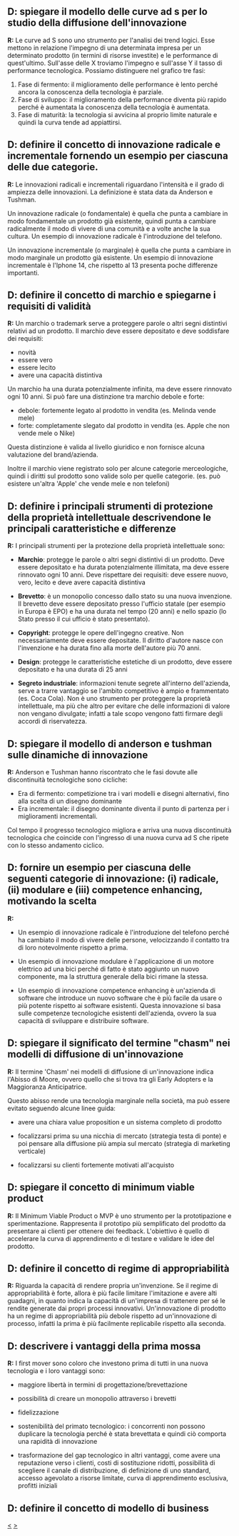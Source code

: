## D: spiegare il modello delle curve ad s per lo studio della diffusione dell'innovazione 

**R:** Le curve ad S sono uno strumento per l'analisi dei trend logici. Esse mettono in relazione l'impegno di una determinata impresa per un determinato prodotto (in termini di risorse investite) e le performance di quest'ultimo. 
Sull'asse delle X troviamo l'impegno e sull'asse Y il tasso di performance tecnologica. 
Possiamo distinguere nel grafico tre fasi:

1) Fase di fermento: il miglioramento delle performance è lento perché ancora la conoscenza della tecnologia è parziale.
2) Fase di sviluppo: il miglioramento della performance diventa più rapido perché è aumentata la conoscenza della tecnologia è aumentata.
3) Fase di maturità: la tecnologia si avvicina al proprio limite naturale e quindi la curva tende ad appiattirsi.
## D: definire il concetto di innovazione radicale e incrementale fornendo un esempio per ciascuna delle due categorie.

**R:** Le innovazioni radicali e incrementali riguardano l'intensità e il grado di ampiezza delle innovazioni. La definizione è stata data da Anderson e Tushman. 

Un innovazione radicale (o fondamentale) è quella che punta a cambiare in modo fondamentale un prodotto già esistente, quindi punta a cambiare radicalmente il modo di vivere di una comunità e a volte anche la sua cultura. Un esempio di innovazione radicale è l'introduzione del telefono.

Un innovazione incrementale (o marginale) è quella che punta a cambiare in modo marginale un prodotto già esistente. Un esempio di innovazione incrementale è l'Iphone 14, che rispetto al 13 presenta poche differenze importanti.
## D: definire il concetto di marchio e spiegarne i requisiti di validità

**R:** Un marchio o trademark serve a proteggere parole o altri segni distintivi relativi ad un prodotto. Il marchio deve essere depositato e deve soddisfare dei requisiti:

- novità
- essere vero
- essere lecito
- avere una capacità distintiva

Un marchio ha una durata potenzialmente infinita, ma deve essere rinnovato ogni 10 anni.
Si può fare una distinzione tra marchio debole e forte:

- debole: fortemente legato al prodotto in vendita (es. Melinda vende mele)
- forte: completamente slegato dal prodotto in vendita (es. Apple che non vende mele o Nike)

Questa distinzione è valida al livello giuridico e non fornisce alcuna valutazione del brand/azienda. 

Inoltre il marchio viene registrato solo per alcune categorie merceologiche, quindi i diritti sul prodotto sono valide solo per quelle categorie. (es. può esistere un'altra 'Apple' che vende mele e non telefoni) 
## D: definire i principali strumenti di protezione della proprietà intellettuale descrivendone le principali caratteristiche e differenze

**R:** I principali strumenti per la protezione della proprietà intellettuale sono:

- **Marchio**: protegge le parole o altri segni distintivi di un prodotto. Deve essere depositato e ha durata potenzialmente illimitata, ma deve essere rinnovato ogni 10 anni. Deve rispettare dei requisiti: deve essere nuovo, vero, lecito e deve avere capacità distintiva

- **Brevetto**: è un monopolio concesso dallo stato su una nuova invenzione. Il brevetto deve essere depositato presso l'ufficio statale (per esempio in Europa è EPO) e ha una durata nel tempo (20 anni) e nello spazio (lo Stato presso il cui ufficio è stato presentato).

- **Copyright**: protegge le opere dell'ingegno creative. Non necessariamente deve essere depositate. Il diritto d'autore nasce con l'invenzione e ha durata fino alla morte dell'autore più 70 anni.

- **Design**: protegge le caratteristiche estetiche di un prodotto, deve essere depositato e ha una durata di 25 anni

- **Segreto industriale**: informazioni tenute segrete all'interno dell'azienda, serve a trarre vantaggio se l'ambito competitivo è ampio e frammentato (es. Coca Cola). Non è uno strumento per proteggere la proprietà intellettuale, ma più che altro per evitare che delle informazioni di valore non vengano divulgate; infatti a tale scopo vengono fatti firmare degli accordi di riservatezza.
## D: spiegare il modello di anderson e tushman sulle dinamiche di innovazione

**R:** Anderson e Tushman hanno riscontrato che le fasi dovute alle discontinuità tecnologiche sono cicliche:

- Era di fermento: competizione tra i vari modelli e disegni alternativi, fino alla scelta di un disegno dominante
- Era incrementale: il disegno dominante diventa il punto di partenza per i miglioramenti incrementali.

Col tempo il progresso tecnologico migliora e arriva una nuova discontinuità tecnologica che coincide con l'ingresso di una nuova curva ad S che ripete con lo stesso andamento ciclico.
## D: fornire un esempio per ciascuna delle seguenti categorie di innovazione: (i) radicale, (ii) modulare e (iii) competence enhancing, motivando la scelta
**R:**
- Un esempio di innovazione radicale è l'introduzione del telefono perché ha cambiato il modo di vivere delle persone, velocizzando il contatto tra di loro notevolmente rispetto a prima.

- Un esempio di innovazione modulare è l'applicazione di un motore elettrico ad una bici perché di fatto è stato aggiunto un nuovo componente, ma la struttura generale della bici rimane la stessa. 

- Un esempio di innovazione competence enhancing è un'azienda di software che introduce un nuovo software che è più facile da usare o più potente rispetto ai software esistenti. Questa innovazione si basa sulle competenze tecnologiche esistenti dell'azienda, ovvero la sua capacità di sviluppare e distribuire software. 
## D: spiegare il significato del termine "chasm" nei modelli di diffusione di un'innovazione

**R:** Il termine 'Chasm' nei modelli di diffusione di un'innovazione indica l'Abisso di Moore, ovvero quello che si trova tra gli Early Adopters e la Maggioranza Anticipatrice. 

Questo abisso rende una tecnologia marginale nella società, ma può essere evitato 
seguendo alcune linee guida:

- avere una chiara value proposition e un sistema completo di prodotto

- focalizzarsi prima su una nicchia di mercato (strategia testa di ponte) e poi pensare alla diffusione più ampia sul mercato (strategia di marketing verticale)

- focalizzarsi su clienti fortemente motivati all'acquisto
## D: spiegare il concetto di minimum viable product

**R:** Il Minimum Viable Product o MVP è uno strumento per la prototipazione e sperimentazione. Rappresenta il prototipo più semplificato del prodotto da presentare ai clienti per ottenere dei feedback. L'obiettivo è quello di accelerare la curva di apprendimento e di testare e validare le idee del prodotto.
## D: definire il concetto di regime di appropriabilità

**R:** Riguarda la capacità di rendere propria un'invenzione. Se il regime di appropriabilità è forte, allora è più facile limitare l'imitazione e avere alti guadagni, in quanto indica la capacità di un'impresa di trattenere per sé le rendite generate dai propri processi innovativi. 
Un'innovazione di prodotto ha un regime di appropriabilità più debole rispetto ad un'innovazione di processo, infatti la prima è più facilmente replicabile rispetto alla seconda.
## D: descrivere i vantaggi della prima mossa

**R:** I first mover sono coloro che investono prima di tutti in una nuova tecnologia e i loro vantaggi sono:

- maggiore libertà in termini di progettazione/brevettazione

- possibilità di creare un monopolio attraverso i brevetti

- fidelizzazione

- sostenibilità del primato tecnologico: i concorrenti non possono duplicare la tecnologia perché è stata brevettata e quindi ciò comporta una rapidità di innovazione

- trasformazione del gap tecnologico in altri vantaggi, come avere una reputazione verso i clienti, costi di sostituzione ridotti, possibilità di scegliere il canale di distribuzione, di definizione di uno standard, accesso agevolato a risorse limitate, curva di apprendimento esclusiva, profitti iniziali
## D: definire il concetto di modello di business
[<](pages/computer_vision/object_detection/instance_level_object_detection.md) [>](pages/computer_vision/object_detection/shape_based_matching.md)
